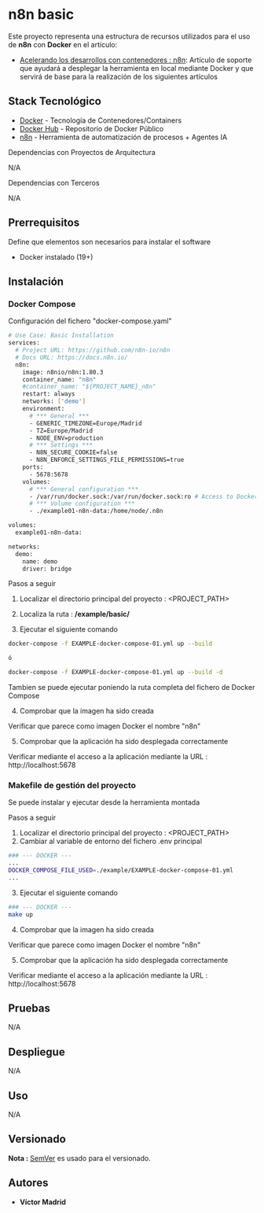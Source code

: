 
# n8n basic

Este proyecto representa una estructura de recursos utilizados para el uso de **n8n** con **Docker** en el artículo:

* [Acelerando los desarrollos con contenedores : n8n](https://www.enmilocalfunciona.io/acelerando-los-desarrollos-con-contenedores-n8n/): Artículo de soporte que ayudará a desplegar la herramienta en local mediante Docker y que servirá de base para la realización de los siguientes artículos





## Stack Tecnológico

* [Docker](https://www.docker.com/) - Tecnología de Contenedores/Containers
* [Docker Hub](https://hub.docker.com/) - Repositorio de Docker Público
* [n8n](https://n8n.io/) - Herramienta de automatización de procesos + Agentes IA


Dependencias con Proyectos de Arquitectura

N/A

Dependencias con Terceros

N/A





## Prerrequisitos

Define que elementos son necesarios para instalar el software

* Docker instalado (19+)





## Instalación

### Docker Compose

Configuración del fichero "docker-compose.yaml"

```bash
# Use Case: Basic Installation
services:
  # Project URL: https://github.com/n8n-io/n8n
  # Docs URL: https://docs.n8n.io/
  n8n:
    image: n8nio/n8n:1.80.3
    container_name: "n8n"
    #container_name: "${PROJECT_NAME}_n8n"
    restart: always
    networks: ['demo']
    environment:
      # *** General ***
      - GENERIC_TIMEZONE=Europe/Madrid
      - TZ=Europe/Madrid
      - NODE_ENV=production
      # *** Settings ***
      - N8N_SECURE_COOKIE=false
      - N8N_ENFORCE_SETTINGS_FILE_PERMISSIONS=true
    ports:
      - 5678:5678
    volumes:
      # *** General configuration ***
      - /var/run/docker.sock:/var/run/docker.sock:ro # Access to Docker on host machine
      # *** Volume configuration ***
      - ./example01-n8n-data:/home/node/.n8n

volumes:
  example01-n8n-data:

networks:
  demo:
    name: demo
    driver: bridge
```

Pasos a seguir

1. Localizar el directorio principal del proyecto : <PROJECT_PATH>

2. Localiza la ruta : **/example/basic/**

3. Ejecutar el siguiente comando

```bash
docker-compose -f EXAMPLE-docker-compose-01.yml up --build

ó

docker-compose -f EXAMPLE-docker-compose-01.yml up --build -d
```

Tambien se puede ejecutar poniendo la ruta completa del fichero de Docker Compose

4. Comprobar que la imagen ha sido creada

Verificar que parece como imagen Docker el nombre "n8n"

5. Comprobar que la aplicación ha sido desplegada correctamente

Verificar mediante el acceso a la aplicación mediante la URL : http://localhost:5678


### Makefile de gestión del proyecto

Se puede instalar y ejecutar desde la herramienta montada


Pasos a seguir

1. Localizar el directorio principal del proyecto : <PROJECT_PATH>
2. Cambiar al variable de entorno del fichero .env principal

```bash
### --- DOCKER ---
...
DOCKER_COMPOSE_FILE_USED=./example/EXAMPLE-docker-compose-01.yml
...
```

3. Ejecutar el siguiente comando

```bash
### --- DOCKER ---
make up
```

4. Comprobar que la imagen ha sido creada

Verificar que parece como imagen Docker el nombre "n8n"

5. Comprobar que la aplicación ha sido desplegada correctamente

Verificar mediante el acceso a la aplicación mediante la URL : http://localhost:5678





## Pruebas

N/A





## Despliegue

N/A





## Uso

N/A



## Versionado

**Nota :** [SemVer](http://semver.org/) es usado para el versionado.





## Autores

* **Víctor Madrid**
